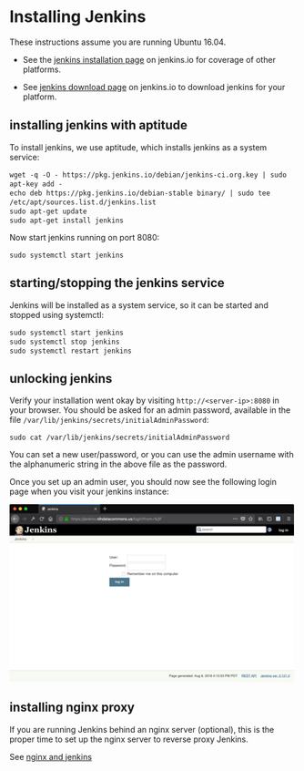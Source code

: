 # Installing Jenkins

These instructions assume you are running Ubuntu 16.04.

* See the [jenkins installation page](https://jenkins.io/doc/book/installing/)
  on jenkins.io for coverage of other platforms.

* See [jenkins download page](https://jenkins.io/download/) on jenkins.io
  to download jenkins for your platform.

## installing jenkins with aptitude

To install jenkins, we use aptitude, which installs
jenkins as a system service:

```
wget -q -O - https://pkg.jenkins.io/debian/jenkins-ci.org.key | sudo apt-key add -
echo deb https://pkg.jenkins.io/debian-stable binary/ | sudo tee /etc/apt/sources.list.d/jenkins.list
sudo apt-get update
sudo apt-get install jenkins
```

Now start jenkins running on port 8080:

```
sudo systemctl start jenkins
```

## starting/stopping the jenkins service

Jenkins will be installed as a system service, so it can be 
started and stopped using systemctl:

```
sudo systemctl start jenkins
sudo systemctl stop jenkins
sudo systemctl restart jenkins
```

## unlocking jenkins

Verify your installation went okay by visiting
`http://<server-ip>:8080` in your browser. You should
be asked for an admin password, available in the file
`/var/lib/jenkins/secrets/initialAdminPassword`:

```
sudo cat /var/lib/jenkins/secrets/initialAdminPassword
```

You can set a new user/password, or you can use
the admin username with the alphanumeric string in
the above file as the password.

Once you set up an admin user, you should now see
the following login page when you visit your jenkins
instance:

<img src="/images/jenkins-login-pre.png" width="500px" />


## installing nginx proxy

If you are running Jenkins behind an nginx server (optional), 
this is the proper time to set up the nginx server to reverse 
proxy Jenkins.

See [nginx and jenkins](nginx.md)


